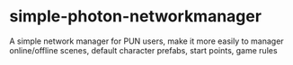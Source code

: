 # simple-photon-networkmanager

A simple network manager for PUN users, make it more easily to manager online/offline scenes, default character prefabs, start points, game rules
